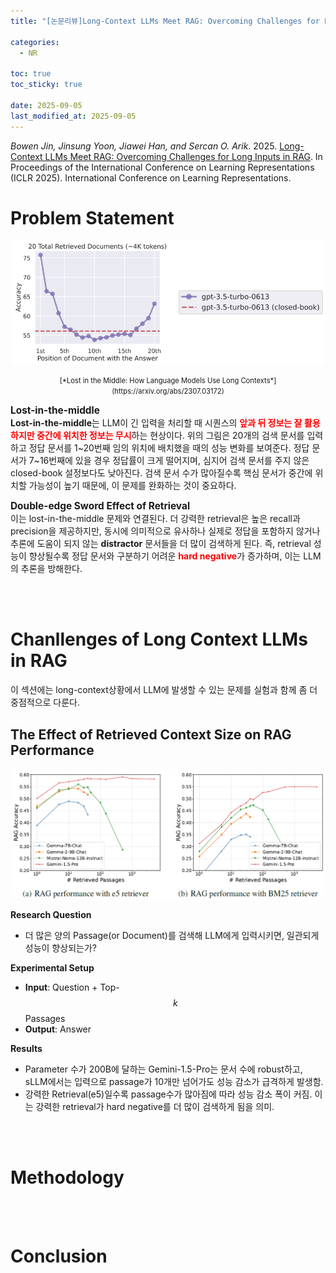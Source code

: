 ```yaml
---
title: "[논문리뷰]Long-Context LLMs Meet RAG: Overcoming Challenges for Long Inputs in RAG"

categories: 
  - NR
  
toc: true
toc_sticky: true

date: 2025-09-05
last_modified_at: 2025-09-05
---
```

*Bowen Jin, Jinsung Yoon, Jiawei Han, and Sercan O. Arik*. 2025. [Long-Context LLMs Meet RAG: Overcoming Challenges for Long Inputs in RAG](https://arxiv.org/abs/2410.05983). In Proceedings of the International Conference on Learning Representations (ICLR 2025). International Conference on Learning Representations.

# Problem Statement
<p align="center">
<img width="500" alt="1" src="https://github.com/meaningful96/Blogging/blob/main/Paper_Review/%5B2025.09.02%5DLongContext/figure2.png?raw=true">
</p>
<center><span style="font-size:80%">[*Lost in the Middle: How Language Models Use Long Contexts*](https://arxiv.org/abs/2307.03172)</span></center>

<span style="font-size:110%">**Lost-in-the-middle**</span>    
**Lost-in-the-middle**는 LLM이 긴 입력을 처리할 때 시퀀스의 <span style="color:red">**앞과 뒤 정보는 잘 활용하지만 중간에 위치한 정보는 무시**</span>하는 현상이다. 위의 그림은 20개의 검색 문서를 입력하고 정답 문서를 1~20번째 임의 위치에 배치했을 때의 성능 변화를 보여준다. 정답 문서가 7~16번째에 있을 경우 정답률이 크게 떨어지며, 심지어 검색 문서를 주지 않은 closed-book 설정보다도 낮아진다. 검색 문서 수가 많아질수록 핵심 문서가 중간에 위치할 가능성이 높기 때문에, 이 문제를 완화하는 것이 중요하다.

<span style="font-size:110%">**Double-edge Sword Effect of Retrieval**</span>  
이는 lost-in-the-middle 문제와 연결된다. 더 강력한 retrieval은 높은 recall과 precision을 제공하지만, 동시에 의미적으로 유사하나 실제로 정답을 포함하지 않거나 추론에 도움이 되지 않는 **distractor** 문서들을 더 많이 검색하게 된다. 즉, retrieval 성능이 향상될수록 정답 문서와 구분하기 어려운 <span style="color:red">**hard negative**</span>가 증가하며, 이는 LLM의 추론을 방해한다.

<br/>
<br/>

# Chanllenges of Long Context LLMs in RAG
이 섹션에는 long-context상황에서 LLM에 발생할 수 있는 문제를 실험과 함께 좀 더 중점적으로 다룬다.

## The Effect of Retrieved Context Size on RAG Performance
<p align="center">
<img width="500" alt="1" src="https://github.com/meaningful96/Blogging/blob/main/Paper_Review/%5B2025.09.02%5DLongContext/figure3.png?raw=true">
</p>

**Research Question**  
- 더 많은 양의 Passage(or Document)를 검색해 LLM에게 입력시키면, 일관되게 성능이 향상되는가?

**Experimental Setup**  
- **Input**: Question + Top-$$k$$ Passages
- **Output**: Answer

**Results**  
- Parameter 수가 200B에 달하는 Gemini-1.5-Pro는 문서 수에 robust하고, sLLM에서는 입력으로 passage가 10개만 넘어가도 성능 감소가 급격하게 발생함.
- 강력한 Retrieval(e5)일수록 passage수가 많아짐에 따라 성능 감소 폭이 커짐. 이는 강력한 retrieval가 hard negative를 더 많이 검색하게 됨을 의미.



<br/>
<br/>

# Methodology


<br/>
<br/>

# Conclusion
